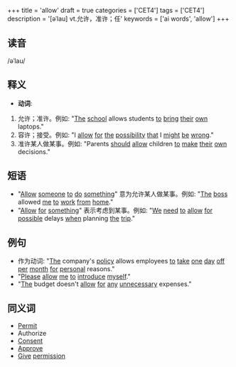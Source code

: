 +++
title = 'allow'
draft = true
categories = ['CET4']
tags = ['CET4']
description = '[əˈlau] vt.允许，准许；任'
keywords = ['ai words', 'allow']
+++

## 读音
/əˈlau/

## 释义
- **动词**:
1. 允许；准许。例如: "[The](/post/the/) [school](/post/school/) allows students [to](/post/to/) [bring](/post/bring/) [their](/post/their/) [own](/post/own/) laptops."
2. 容许；接受。例如: "I [allow](/post/allow/) [for](/post/for/) [the](/post/the/) [possibility](/post/possibility/) [that](/post/that/) I [might](/post/might/) [be](/post/be/) [wrong](/post/wrong/)."
3. 准许某人做某事。例如: "Parents [should](/post/should/) [allow](/post/allow/) children [to](/post/to/) [make](/post/make/) [their](/post/their/) [own](/post/own/) decisions."

## 短语
- "[Allow](/post/allow/) [someone](/post/someone/) [to](/post/to/) [do](/post/do/) [something](/post/something/)" 意为允许某人做某事。例如: "[The](/post/the/) [boss](/post/boss/) allowed [me](/post/me/) [to](/post/to/) [work](/post/work/) [from](/post/from/) [home](/post/home/)."
- "[Allow](/post/allow/) [for](/post/for/) [something](/post/something/)" 表示考虑到某事。例如: "[We](/post/we/) [need](/post/need/) [to](/post/to/) [allow](/post/allow/) [for](/post/for/) [possible](/post/possible/) delays [when](/post/when/) planning [the](/post/the/) [trip](/post/trip/)."

## 例句
- 作为动词: "[The](/post/the/) company's [policy](/post/policy/) allows employees [to](/post/to/) [take](/post/take/) [one](/post/one/) [day](/post/day/) [off](/post/off/) [per](/post/per/) [month](/post/month/) [for](/post/for/) [personal](/post/personal/) reasons."
- "[Please](/post/please/) [allow](/post/allow/) [me](/post/me/) [to](/post/to/) [introduce](/post/introduce/) [myself](/post/myself/)." 
- "[The](/post/the/) budget doesn't [allow](/post/allow/) [for](/post/for/) [any](/post/any/) [unnecessary](/post/unnecessary/) expenses."

## 同义词
- [Permit](/post/permit/)
- Authorize
- [Consent](/post/consent/)
- [Approve](/post/approve/)
- [Give](/post/give/) [permission](/post/permission/)

